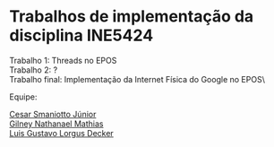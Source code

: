 # Trabalhos de implementação da disciplina INE5424

Trabalho 1: Threads no EPOS\
Trabalho 2: ?\
Trabalho final: Implementação da Internet Física do Google no EPOS\

Equipe:

[Cesar Smaniotto Júnior](https://github.com/csmaniottojr)\
[Gilney Nathanael Mathias](https://github.com/nogenem)\
[Luis Gustavo Lorgus Decker](https://github.com/luisdecker)
